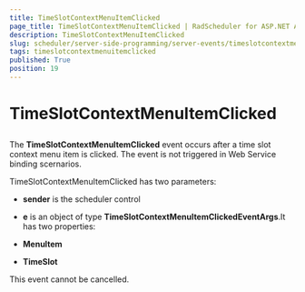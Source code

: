 ```yaml
---
title: TimeSlotContextMenuItemClicked
page_title: TimeSlotContextMenuItemClicked | RadScheduler for ASP.NET AJAX Documentation
description: TimeSlotContextMenuItemClicked
slug: scheduler/server-side-programming/server-events/timeslotcontextmenuitemclicked
tags: timeslotcontextmenuitemclicked
published: True
position: 19
---
```


# TimeSlotContextMenuItemClicked



## 

The **TimeSlotContextMenuItemClicked** event occurs after a time slot context menu item is clicked. The event is not triggered in Web Service binding scernarios. 

TimeSlotContextMenuItemClicked has two parameters:

* **sender** is the scheduler control

* **e** is an object of type **TimeSlotContextMenuItemClickedEventArgs**.It has two properties:

* **MenuItem**

* **TimeSlot**

This event cannot be cancelled.


